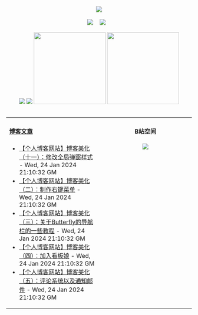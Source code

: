 <!-- 动态打字效果 -->
<h1 align="center">
  <a href="https://blog.mnxy.eu.org/">
    <img style="margin:auto" src="https://readme-typing-svg.herokuapp.com?color=%2336BCF7&lines=&nbsp;&nbsp;&nbsp;&nbsp;&nbsp;&nbsp;今日事，今日毕！">
  </a>
</h1>

<!-- 个人资料徽标 -->
<div align="center">
  <a href="https://blog.mnxy.eu.org/"><img src="https://img.shields.io/badge/website-个人博客-5c5c5c?style=flat&logo=github"></a>&emsp;
  <a href="https://space.bilibili.com/381745966"><img src="https://img.shields.io/badge/B站空间-bilibili-ff69b4?style=flat&logo=bilibili"></a>&emsp;
</div>
<br>

<!-- GitHub数据统计 -->
<div align="center">
  <img src="https://moe-counter.glitch.me/get/@MengNianxiaoyao?theme=gelbooru" />
  <img src="https://cdn.statically.io/gh/MengNianxiaoyao/MengNianxiaoyao@main/assets/github-contribution-grid-snake.svg" />
  <img height="195px" src="https://cdn.statically.io/gh/MengNianxiaoyao/MengNianxiaoyao@main/assets/github-stats.svg" />
  <img height="195px" src="https://cdn.statically.io/gh/MengNianxiaoyao/MengNianxiaoyao@main/assets/top-langs.svg" />
</div>
<br>

<table align="center">
  
<td valign="top" width="50%">
  
#### <a href="https://blog.mnxy.eu.org/" target="_blank">博客文章</a>
  
<!-- START_SECTION:blog -->
* <a href='https://blog.mnxy.eu.org/posts/meihua11' target='_blank'>【个人博客网站】博客美化（十一）：修改全局弹窗样式</a> - Wed, 24 Jan 2024 21:10:32 GM
* <a href='https://blog.mnxy.eu.org/posts/meihua2' target='_blank'>【个人博客网站】博客美化（二）：制作右键菜单</a> - Wed, 24 Jan 2024 21:10:32 GM
* <a href='https://blog.mnxy.eu.org/posts/meihua3' target='_blank'>【个人博客网站】博客美化（三）：关于Butterfly的导航栏的一些教程</a> - Wed, 24 Jan 2024 21:10:32 GM
* <a href='https://blog.mnxy.eu.org/posts/meihua4' target='_blank'>【个人博客网站】博客美化（四）：加入看板娘</a> - Wed, 24 Jan 2024 21:10:32 GM
* <a href='https://blog.mnxy.eu.org/posts/meihua5' target='_blank'>【个人博客网站】博客美化（五）：评论系统以及通知邮件</a> - Wed, 24 Jan 2024 21:10:32 GM
<!-- END_SECTION:blog -->
</td>
<td valign="top" width="50%">
  <!-- BiliBili数据 -->
<div align="center">
  
#### B站空间
  <a href="https://space.bilibili.com/381745966"><img src="https://stats.justsong.cn/api/bilibili/?id=381745966"/></a>
</div>
</td> 
</table>

